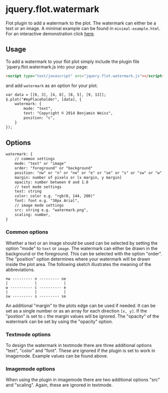 # jquery.flot.watermark

Flot plugin to add a watermark to the plot. The watermark can either be a text or an image. A minimal example can be found in `minimal-example.html`. For an interactive demonstration click [here](https://rawgit.com/benjamin-weiss/jquery.flot.watermark/master/demo.html).

## Usage
To add a watermark to your flot plot simply include the plugin file `jquery.flot.watermark.js into your page:

```HTML
<script type="text/javascript" src="jquery.flot.watermark.js"></script>
```
and add `watermark` as an option for your plot.

```HTML
var data = [[0, 3], [4, 8], [8, 5], [9, 13]];
$.plot("#myPlaceholder", [data], {
	watermark: {
		mode: "text",
		text: "Copyright © 2014 Benjamin Weiss",
		position: "c",
	}
});
```

## Options

```HTML
watermark: {
	// common settings
	mode: "text" or "image"
	order: "foreground" or "background"
	position: "nw" or "n" or "ne" or "e" or "se" or "s" or "sw" or "w" or "c"
	margin: number of pixels or [x margin, y margin]
	opacity: number between 0 and 1.0
	// text mode settings
	text: string
	color: color e.g. "rgb(0, 144, 200)"
	font: font e.g. "30px Arial",
	// image mode settings
	src: string e.g. "watermark.png",
	scaling: number,
}
```

### Common options
Whether a text or an image should be used can be selected by setting the option "mode" to `text` or `image`. The watermark can either be drawn in the background or the foreground. This can be selected with the option "order". The "position" option determines where your watermark will be drawn inside the plot area. The following sketch illustrates the meaning of the abbreviations.

	nw --------- n --------- ne
	|            |            |
	w ---------- c ---------- e
	|            |            |
	sw --------- s --------- se

 An additional "margin" to the plots edge can be used if needed. It can be set as a single number or as an array for each direction `[x, y]`. If the "postion" is set to `c` the margin values will be ignored. The "opacity" of the watermark can be set by using the "opacity" option. 

### Textmode options
To design the watermark in textmode there are three additional options "text", "color" and "font". These are ignored if the plugin is set to work in ìmagemode. Example values can be found above.

### Imagemode options
When using the plugin in imagemode there are two additional options "src" and "scaling". Again, these are ignored in textmode.
